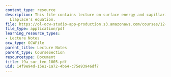 ```yaml
---
content_type: resource
description: This file contains lecture on surface energy and capillarity forces and
  Llaplace's equation.
file: https://ol-ocw-studio-app-production.s3.amazonaws.com/courses/12-524-mechanical-properties-of-rocks-fall-2005/14f9e94d15e11a724b64c75e93946df7_l9a_sur_ten_1005.pdf
file_type: application/pdf
learning_resource_types:
- Lecture Notes
ocw_type: OCWFile
parent_title: Lecture Notes
parent_type: CourseSection
resourcetype: Document
title: l9a_sur_ten_1005.pdf
uid: 14f9e94d-15e1-1a72-4b64-c75e93946df7
---
```

